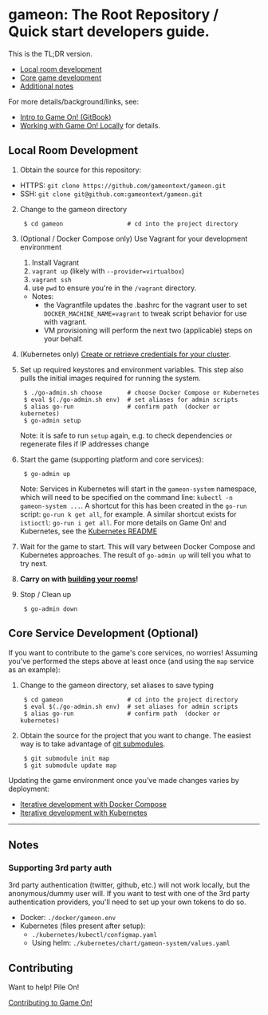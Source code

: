 # gameon: The Root Repository / Quick start developers guide.

This is the TL;DR version.
* [Local room development](#local-room-development)
* [Core game development](#core-game-development)
* [Additional notes](#notes)

 For more details/background/links, see:
* [Intro to Game On! (GitBook)](https://book.gameontext.org/)
* [Working with Game On! Locally](https://book.gameontext.org/walkthroughs/local-build.html) for details.

## Local Room Development

1. Obtain the source for this repository:
  * HTTPS: `git clone https://github.com/gameontext/gameon.git`
  * SSH: `git clone git@github.com:gameontext/gameon.git`

2. Change to the gameon directory

        $ cd gameon                  # cd into the project directory

3. (Optional / Docker Compose only) Use Vagrant for your development environment
   1. Install Vagrant
   2. `vagrant up` (likely with `--provider=virtualbox`)
   3. `vagrant ssh`
   4. use `pwd` to ensure you're in the `/vagrant` directory.

   * Notes:
      * the Vagrantfile updates the .bashrc for the vagrant user to set `DOCKER_MACHINE_NAME=vagrant` to tweak script behavior for use with vagrant.
      * VM provisioning will perform the next two (applicable) steps on your behalf.

4. (Kubernetes only) [Create or retrieve credentials for your cluster](kubernetes/README.md#set-up-a-kubernetes-cluster).

5. Set up required keystores and environment variables. This step also pulls the initial images required for running the system.

        $ ./go-admin.sh choose       # choose Docker Compose or Kubernetes
        $ eval $(./go-admin.sh env)  # set aliases for admin scripts
        $ alias go-run               # confirm path  (docker or kubernetes)
        $ go-admin setup

    Note: it is safe to run `setup` again, e.g. to check dependencies or regenerate files if IP addresses change

6. Start the game (supporting platform and core services):

        $ go-admin up

    Note: Services in Kubernetes will start in the `gameon-system` namespace, which will need to be specified on the command line: `kubectl -n gameon-system ...`. A shortcut for this has been created in the `go-run` script: `go-run k get all`, for example. A similar shortcut exists for `istioctl`: `go-run i get all`. For more details on Game On! and Kubernetes, see the [Kubernetes README](kubernetes/README.md)

7. Wait for the game to start. This will vary between Docker Compose and Kubernetes approaches. The result of `go-admin up` will tell you what to try next.

8. **Carry on with [building your rooms](https://gameontext.gitbooks.io/gameon-gitbook/content/walkthroughs/createRoom.html)!**

9. Stop / Clean up

        $ go-admin down


## Core Service Development (Optional)

If you want to contribute to the game's core services, no worries! Assuming you've performed the steps above at least once (and using the `map` service as an example):

1. Change to the gameon directory, set aliases to save typing

        $ cd gameon                  # cd into the project directory
        $ eval $(./go-admin.sh env)  # set aliases for admin scripts
        $ alias go-run               # confirm path  (docker or kubernetes)


2. Obtain the source for the project that you want to change. The easiest way is to take advantage of [git submodules](https://gameontext.gitbooks.io/gameon-gitbook/content/walkthroughs/git.html).

        $ git submodule init map
        $ git submodule update map

Updating the game environment once you've made changes varies by deployment:
* [Iterative development with Docker Compose](docker/README.md#iterative-development-with-docker-compose)
* [Iterative development with Kubernetes](kubernetes/README.md#iterative-development-with-kubernetes)

----

## Notes

### Supporting 3rd party auth

3rd party authentication (twitter, github, etc.) will not work locally, but the anonymous/dummy user will. If you want to test with one of the 3rd party authentication providers, you'll need to set up your own tokens to do so.

* Docker: `./docker/gameon.env`
* Kubernetes (files present after setup):
    - `./kubernetes/kubectl/configmap.yaml`
    - Using helm: `./kubernetes/chart/gameon-system/values.yaml`

## Contributing

Want to help! Pile On!

[Contributing to Game On!](https://github.com/gameontext/gameon/blob/master/CONTRIBUTING.md)

